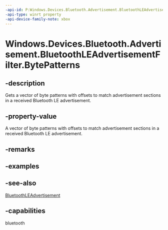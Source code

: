 ```yaml
---
-api-id: P:Windows.Devices.Bluetooth.Advertisement.BluetoothLEAdvertisementFilter.BytePatterns
-api-type: winrt property
-api-device-family-note: xbox
---
```


<!-- Property syntax
public Windows.Foundation.Collections.IVector<Windows.Devices.Bluetooth.Advertisement.BluetoothLEAdvertisementBytePattern> BytePatterns { get; }
-->

# Windows.Devices.Bluetooth.Advertisement.BluetoothLEAdvertisementFilter.BytePatterns

## -description
Gets a vector of byte patterns with offsets to match advertisement sections in a received Bluetooth LE advertisement.

## -property-value
A vector of byte patterns with offsets to match advertisement sections in a received Bluetooth LE advertisement.

## -remarks

## -examples

## -see-also
[BluetoothLEAdvertisement](bluetoothleadvertisement.md)
## -capabilities
bluetooth
